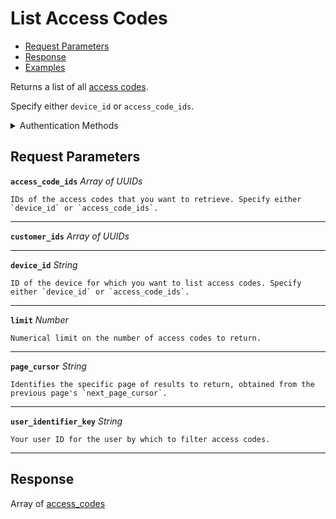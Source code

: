 # List Access Codes

- [Request Parameters](./#request-parameters)
- [Response](./#response)
- [Examples](./#examples)

Returns a list of all [access codes](https://docs.seam.co/latest/capability-guides/smart-locks/access-codes).

Specify either `device_id` or `access_code_ids`.


<details>

<summary>Authentication Methods</summary>

- API key
- Client session token
- Personal access token
  <br>Must also include the `seam-workspace` header in the request.

To learn more, see [Authentication](https://docs.seam.co/latest/api/authentication).
</details>

## Request Parameters

**`access_code_ids`** *Array* *of UUIDs*

````
IDs of the access codes that you want to retrieve. Specify either `device_id` or `access_code_ids`.
````

---

**`customer_ids`** *Array* *of UUIDs*

---

**`device_id`** *String*

````
ID of the device for which you want to list access codes. Specify either `device_id` or `access_code_ids`.
````

---

**`limit`** *Number*

````
Numerical limit on the number of access codes to return.
````

---

**`page_cursor`** *String*

````
Identifies the specific page of results to return, obtained from the previous page's `next_page_cursor`.
````

---

**`user_identifier_key`** *String*

````
Your user ID for the user by which to filter access codes.
````

---


## Response

Array of [access\_codes](./)

